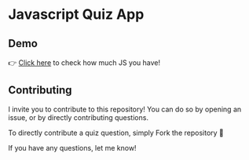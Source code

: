 # Javascript Quiz App

## Demo
👉 [Click here](https://https://acejavascript.netlify.com/) to check how much JS you have!

## Contributing
I invite you to contribute to this repository! You can do so by opening an issue, or by directly contributing questions.

To directly contribute a quiz question, simply Fork the repository 🍴


If you have any questions, let me know!


